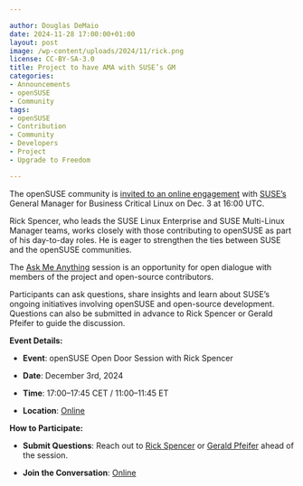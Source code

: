```yaml
---

author: Douglas DeMaio
date: 2024-11-28 17:00:00+01:00
layout: post
image: /wp-content/uploads/2024/11/rick.png
license: CC-BY-SA-3.0
title: Project to have AMA with SUSE’s GM
categories:
- Announcements
- openSUSE
- Community
tags:
- openSUSE
- Contribution
- Community
- Developers
- Project
- Upgrade to Freedom

---
```


The openSUSE community is [invited to an online engagement](https://lists.opensuse.org/archives/list/project@lists.opensuse.org/thread/5OCTZCVH7QV5T4AZ3L2UHZH5VQHTHWTS/) with [SUSE’s](https://www.suse.com/) General Manager for Business Critical Linux on Dec. 3 at 16:00 UTC.

Rick Spencer, who leads the SUSE Linux Enterprise and SUSE Multi-Linux Manager teams, works closely with those contributing to openSUSE as part of his day-to-day roles. He is eager to strengthen the ties between SUSE and the openSUSE communities.

The [Ask Me Anything](https://calendar.opensuse.org/teams/board/events/opensuse-open-door-with-rick-spencer) session is an opportunity for open dialogue with members of the project and open-source contributors.

Participants can ask questions, share insights and learn about SUSE’s ongoing initiatives involving openSUSE and open-source development. Questions can also be submitted in advance to Rick Spencer or Gerald Pfeifer to guide the discussion.

**Event Details:**

- **Event**: openSUSE Open Door Session with Rick Spencer

- **Date**: December 3rd, 2024

- **Time**: 17:00–17:45 CET / 11:00–11:45 ET

- **Location**: [Online](https://meet.google.com/ges-vbdj-pya)

**How to Participate:**

- **Submit Questions**: Reach out to [Rick Spencer](mailto:rick.spencer@suse.com) or [Gerald Pfeifer](mailto:gp@suse.com) ahead of the session.

- **Join the Conversation**: [Online](https://meet.google.com/ges-vbdj-pya)



<meta name="openSUSE, Open Source, development, Windows 10 end of support, Linux transition, Upgrade to Freedom campaign, Linux distributions, e-waste reduction, hardware sustainability, Ubuntu, Fedora, AlmaLinux, environmental benefits, secure operating systems, customizable Linux, Joanna Murzyn, KDE Akademy, electronic waste, open source, Linux alternatives, computer longevity, user-friendly Linux, live tutorials, ISO installation, Leap, Tumbleweed, Linux gaming, Linux for developers" content="HTML,CSS,XML,JavaScript">

